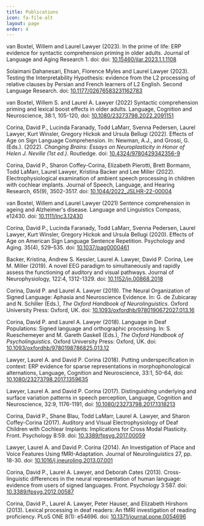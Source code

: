 ```yaml
---
title: Publications
icon: fa-file-alt
layout: page
order: 4
---
```


van Boxtel, Willem and Laurel Lawyer (2023).  In the prime of life: ERP evidence for syntactic comprehension priming in older adults.  Journal of Language and Aging Research 1. doi:  doi: <a href="https://doi.org/10.15460/jlar.2023.1.1.1108">10.15460/jlar.2023.1.1.1108</a>

Solaimani Dahanesari, Ehsan, Florence Myles and Laurel Lawyer (2023). Testing the Interpretability Hypothesis: evidence from the L2 processing of relative clauses by Persian and French learners of L2 English.  Second Language Research. doi: <a href="https://doi.org/10.1177/02676583231162783">10.1177/02676583231162783</a>
	
van Boxtel, Willem S. and Laurel A. Lawyer (2022) Syntactic comprehension priming and lexical boost effects in older adults. Language, Cognition and Neuroscience, 38:1, 105-120, doi: <a href="https://doi.org/10.1080/23273798.2022.2091151">10.1080/23273798.2022.2091151</a>
	
Corina, David P., Lucinda Faranady, Todd LaMarr, Svenna Pedersen, Laurel Lawyer, Kurt Winsler, Gregory Hickok and Ursula Bellugi (2022). Effects of Age on Sign Language Comprehension. In: Newman, A.J., and Grossi, G. (Eds.). (2022). _Changing Brains: Essays on Neuroplasticity in Honor of Helen J. Neville (1st ed.)_. Routledge. doi: <a href="https://doi.org/10.4324/9780429342356-9">10.4324/9780429342356-9</a>
	
Corina, David P., Sharon Coffey-Corina, Elizabeth Pierotti, Brett Bormann, Todd LaMarr, Laurel Lawyer, Kristina Backer and Lee Miller (2022).  Electrophysiological examination of ambient speech processing in children with cochlear implants.   Journal of Speech, Language, and Hearing Research, 65(9), 3502-3517. doi: <a href="https://doi.org/10.1044/2022_JSLHR-22-00004">10.1044/2022_JSLHR-22-00004</a>

van Boxtel, Willem and Laurel Lawyer (2021) Sentence comprehension in ageing and Alzheimer's disease. Language and Linguistics Compass, e12430. doi: <a href="https://doi.org/10.1111/lnc3.12430">10.1111/lnc3.12430</a>
   
Corina, David P., Lucinda Faranady, Todd LaMarr, Svenna Pedersen, Laurel Lawyer, Kurt Winsler, Gregory Hickok and Ursula Bellugi (2020).  Effects of Age on American Sign Language Sentence Repetition. Psychology and Aging. 35(4), 529–535. doi: <a href="https://psycnet.apa.org/doi/10.1037/pag0000461">10.1037/pag0000461</a>

Backer, Kristina, Andrew S. Kessler, Laurel A. Lawyer, David P. Corina, Lee M. Miller (2019).  A novel EEG paradigm to simultaneously and rapidly assess the functioning of auditory and visual pathways. Journal of Neurophysiology, 122:4, 1312-1329. doi: <a href="https://doi.org/10.1152/jn.00868.2018">10.1152/jn.00868.2018</a>
	
Corina, David P. and Laurel A. Lawyer (2019).  The Neural Organization of Signed Language: Aphasia and Neuroscience Evidence.  In: G. de Zubicaray and N. Schiller (Eds.), _The Oxford Handbook of Neurolinguistics_.  Oxford University Press:  Oxford, UK.  doi: <a href="https://doi.org/10.1093/oxfordhb/9780190672027.013.16">10.1093/oxfordhb/9780190672027.013.16</a>
	
Corina, David P. and Laurel A. Lawyer (2018).  Language in Deaf Populations: Signed language and orthographic processing. In: S. Rueschemeyer and M. Gareth Gaskell (Eds.), _The Oxford Handbook of Psycholinguistics_.  Oxford University Press:  Oxford, UK.  doi: <a href="https://doi.org/10.1093/oxfordhb/9780198786825.013.12">10.1093/oxfordhb/9780198786825.013.12</a> 

Lawyer, Laurel A. and David P. Corina (2018).  Putting underspecification in context: ERP evidence for sparse representations in morphophonological alternations, Language, Cognition and Neuroscience, 33:1, 50-64, doi: <a href="https://doi.org/10.1080/23273798.2017.1359635">10.1080/23273798.2017.1359635</a>
	
Lawyer, Laurel A. and David P. Corina (2017). Distinguishing underlying and surface variation patterns in speech perception, Language, Cognition and Neuroscience, 32:9, 1176-1191, doi: <a href="https://doi.org/10.1080/23273798.2017.1318213">10.1080/23273798.2017.1318213</a> 

Corina, David P., Shane Blau, Todd LaMarr, Laurel A. Lawyer, and Sharon Coffey-Corina (2017).  Auditory and Visual Electrophysiology of Deaf Children with Cochlear Implants: Implications for Cross Modal Plasticity. Front. Psychology 8:59. doi: <a href="https://www.frontiersin.org/articles/10.3389/fpsyg.2017.00059/full">10.3389/fpsyg.2017.00059</a>

Lawyer, Laurel A. and David P. Corina (2014). An Investigation of Place and Voice Features Using fMRI-Adaptation.  Journal of Neurolinguistics 27, pp. 18-30. doi: <a href="https://doi.org/10.1016/j.jneuroling.2013.07.001">10.1016/j.jneuroling.2013.07.001</a>

Corina, David P., Laurel A. Lawyer, and Deborah Cates (2013). Cross-linguistic differences in the neural representation of human language: evidence from users of signed languages. Front. Psychology 3:587. doi: <a href="https://doi.org/10.3389/fpsyg.2012.00587">10.3389/fpsyg.2012.00587</a>
    
Corina, David P., Laurel A. Lawyer, Peter Hauser, and Elizabeth Hirshorn (2013). Lexical processing in deaf readers: An fMRI investigation of reading proficiency.  PLoS ONE 8(1): e54696. doi: <a href="https://doi.org/10.1371/journal.pone.0054696">10.1371/journal.pone.0054696</a>
